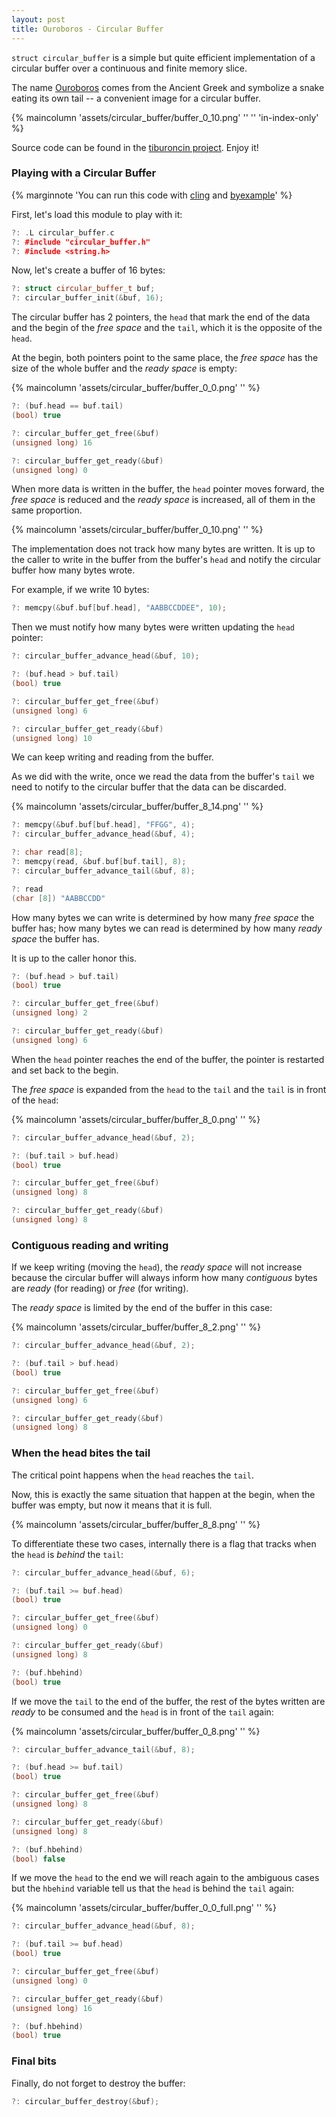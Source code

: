 ```yaml
---
layout: post
title: Ouroboros - Circular Buffer
---
```


``struct circular_buffer`` is a simple but quite efficient implementation
of a circular buffer over a continuous and finite memory slice.

The name [Ouroboros](https://en.wikipedia.org/wiki/Ouroboros) comes from the
Ancient Greek and symbolize a snake eating
its own tail -- a convenient image for a circular buffer.

{% maincolumn 'assets/circular_buffer/buffer_0_10.png' '' ''
'in-index-only' %}

Source code can be found in the
[tiburoncin project](https://github.com/eldipa/tiburoncin). Enjoy it!<!--more-->

### Playing with a Circular Buffer

{% marginnote
'You can run this code with [cling](https://github.com/root-project/cling)
and [byexample](https://byexamples.github.io/byexample/)' %}

First, let's load this module to play with it:

```cpp
?: .L circular_buffer.c
?: #include "circular_buffer.h"
?: #include <string.h>
```

Now, let's create a buffer of 16 bytes:

```cpp
?: struct circular_buffer_t buf;
?: circular_buffer_init(&buf, 16);
```

The circular buffer has 2 pointers, the ``head``
that mark the end of the data and the begin of the
*free space* and the ``tail``, which it is the opposite of
the ``head``.

At the begin, both pointers point to the same place,
the *free space* has the size of the whole buffer and the
*ready space* is empty:


{% maincolumn 'assets/circular_buffer/buffer_0_0.png' '' %}

```cpp
?: (buf.head == buf.tail)
(bool) true

?: circular_buffer_get_free(&buf)
(unsigned long) 16

?: circular_buffer_get_ready(&buf)
(unsigned long) 0
```

When more data is written in the buffer, the
``head`` pointer moves forward, the *free space*
is reduced and the *ready space* is increased,
all of them in the same proportion.

{% maincolumn 'assets/circular_buffer/buffer_0_10.png' '' %}

The implementation does not track how many bytes are written.
It is up to the caller to write in the buffer from
the buffer's ``head`` and notify the circular buffer how many
bytes wrote.

For example, if we write 10 bytes:

```cpp
?: memcpy(&buf.buf[buf.head], "AABBCCDDEE", 10);
```

Then we must notify how many bytes were written updating
the ``head`` pointer:

```cpp
?: circular_buffer_advance_head(&buf, 10);

?: (buf.head > buf.tail)
(bool) true

?: circular_buffer_get_free(&buf)
(unsigned long) 6

?: circular_buffer_get_ready(&buf)
(unsigned long) 10
```

We can keep writing and reading from the buffer.

As we did with the write, once we read the data from
the buffer's ``tail`` we need to notify to the circular buffer
that the data can be discarded.

{% maincolumn 'assets/circular_buffer/buffer_8_14.png' '' %}

```cpp
?: memcpy(&buf.buf[buf.head], "FFGG", 4);
?: circular_buffer_advance_head(&buf, 4);

?: char read[8];
?: memcpy(read, &buf.buf[buf.tail], 8);
?: circular_buffer_advance_tail(&buf, 8);

?: read
(char [8]) "AABBCCDD"
```

How many bytes we can write is determined by how many
*free space* the buffer has; how many bytes we can read
is determined by how many *ready space* the buffer has.

It is up to the caller honor this.

```cpp
?: (buf.head > buf.tail)
(bool) true

?: circular_buffer_get_free(&buf)
(unsigned long) 2

?: circular_buffer_get_ready(&buf)
(unsigned long) 6
```

When the ``head`` pointer reaches the end of the buffer, the
pointer is restarted and set back to the begin.

The *free space* is expanded from the ``head`` to the ``tail`` and
the ``tail`` is in front of the ``head``:

{% maincolumn 'assets/circular_buffer/buffer_8_0.png' '' %}

```cpp
?: circular_buffer_advance_head(&buf, 2);

?: (buf.tail > buf.head)
(bool) true

?: circular_buffer_get_free(&buf)
(unsigned long) 8

?: circular_buffer_get_ready(&buf)
(unsigned long) 8
```

### Contiguous reading and writing

If we keep writing (moving the ``head``), the *ready space* will not
increase because the circular buffer will always inform how many
*contiguous* bytes are *ready* (for reading) or *free* (for writing).

The *ready space* is limited by the end of the buffer in this case:

{% maincolumn 'assets/circular_buffer/buffer_8_2.png' '' %}

```cpp
?: circular_buffer_advance_head(&buf, 2);

?: (buf.tail > buf.head)
(bool) true

?: circular_buffer_get_free(&buf)
(unsigned long) 6

?: circular_buffer_get_ready(&buf)
(unsigned long) 8
```

### When the head bites the tail

The critical point happens when the ``head`` reaches the ``tail``.

Now, this is exactly the same situation that happen at the begin,
when the buffer was empty, but now it means that it is full.

{% maincolumn 'assets/circular_buffer/buffer_8_8.png' '' %}

To differentiate these two cases, internally there is a flag
that tracks when the ``head`` is *behind* the ``tail``:

```cpp
?: circular_buffer_advance_head(&buf, 6);

?: (buf.tail >= buf.head)
(bool) true

?: circular_buffer_get_free(&buf)
(unsigned long) 0

?: circular_buffer_get_ready(&buf)
(unsigned long) 8

?: (buf.hbehind)
(bool) true
```

If we move the ``tail`` to the end of the buffer, the
rest of the bytes written are *ready* to be consumed and
the ``head`` is in front of the ``tail`` again:

{% maincolumn 'assets/circular_buffer/buffer_0_8.png' '' %}

```cpp
?: circular_buffer_advance_tail(&buf, 8);

?: (buf.head >= buf.tail)
(bool) true

?: circular_buffer_get_free(&buf)
(unsigned long) 8

?: circular_buffer_get_ready(&buf)
(unsigned long) 8

?: (buf.hbehind)
(bool) false
```

If we move the ``head`` to the end we will reach again to
the ambiguous cases but the ``hbehind`` variable tell us that
the ``head`` is behind the ``tail`` again:

{% maincolumn 'assets/circular_buffer/buffer_0_0_full.png' '' %}

```cpp
?: circular_buffer_advance_head(&buf, 8);

?: (buf.tail >= buf.head)
(bool) true

?: circular_buffer_get_free(&buf)
(unsigned long) 0

?: circular_buffer_get_ready(&buf)
(unsigned long) 16

?: (buf.hbehind)
(bool) true
```

### Final bits

Finally, do not forget to destroy the buffer:

```cpp
?: circular_buffer_destroy(&buf);
```

